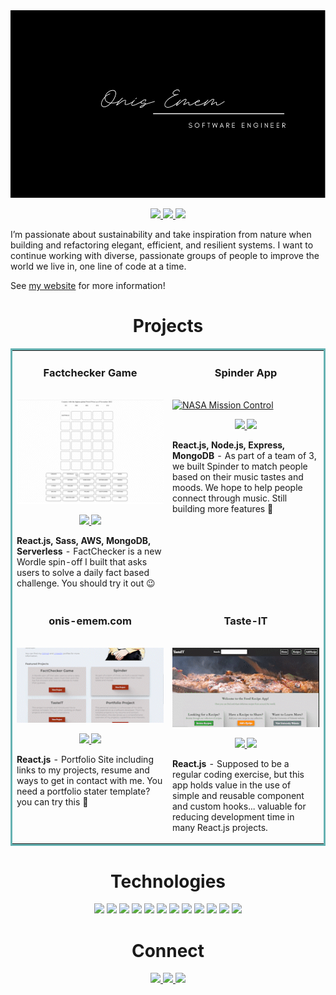 <img src="images/card.png" width="100%" height="300px">

<p align="center">
  <a href="https://onis-emem.com" target="_blank">
    <img src="https://img.shields.io/static/v1?label=|&message=WEBSITE&color=23555f&style=plastic&logo=react&logo-color=white"/>
  </a>
  <a href="https://www.linkedin.com/in/onis-emem/" target="_blank">
    <img src="https://img.shields.io/static/v1?label=|&message=LINKED-IN&color=cdf998&style=plastic&logo=linkedin&logo-color=white"/>
  </a>
  <a href="https://docs.google.com/document/d/1pVck1lLRfkx8bA1-Nph4jY2X1ow0MPy6/edit?usp=sharing&ouid=105918699478954208570&rtpof=true&sd=true" target="_blank">
      <img src="https://img.shields.io/static/v1?label=|&message=RESUME&color=23555f&style=plastic&logo=react&logo-color=white"/>
  </a>
</p>

I’m passionate about sustainability and take inspiration from nature when building and refactoring elegant, efficient, and resilient systems. I want to continue working with diverse, passionate groups of people to improve the world we live in, one line of code at a time.

See [my website](https://onis-emem.com) for more information!

<h1 align="center">Projects</h1>
<table bordercolor="#66b2b2">
  
  <tr>
    <td width="50%" height="150px" valign="top">
      <h3 align="center">Factchecker Game</h3>
        <br />
        <a target="_blank" href="https://factcheckerpro.com">
            <img src="images/factcheckerpro.gif" width="100%" alt="Fact Checker Game"/>
        </a>
        <br />
        <p align="center">
          
  <a href="https://github.com/oniso20/factle-game" target="_blank">
    <img src="https://img.shields.io/static/v1?label=|&message=REPO&color=23555f&style=plastic&logo=github&logo-color=white"/>
  </a>  
  <a href="https://factcheckerpro.com" target="_blank">
    <img src="https://img.shields.io/static/v1?label=|&message=WEBSITE&color=23555f&style=plastic&logo=react&logo-color=white"/>
  </a>
      </p>
        <p><strong>React.js, Sass, AWS, MongoDB, Serverless</strong> - FactChecker is a new Wordle spin-off I built that asks users to solve a daily fact based challenge. You should try it out &#128521;</p>
    </td>
    <td width="50%" height="150px" valign="top">
      <h3 align="center">Spinder App</h3>
        <br />
      <a target="_blank" href="https://spinder.netlify.app/">
            <img src="images/spinder2.gif" width="100%"  alt="NASA Mission Control"/>
        </a>
        <br />
        <p align="center">
          
  <a href="https://github.com/oniso20/spinder-app" target="_blank">
    <img src="https://img.shields.io/static/v1?label=|&message=REPO&color=23555f&style=plastic&logo=github&logo-color=white"/>
  </a>
  <a href="https://spinder.netlify.app/" target="_blank">
    <img src="https://img.shields.io/static/v1?label=|&message=WEBSITE&color=23555f&style=plastic&logo=react&logo-color=white"/>
  </a>
      </p>
        <p><strong>React.js, Node.js, Express, MongoDB</strong> - As part of a team of 3, we built Spinder to match people based on their music tastes and moods. We hope to help people connect through music. Still building more features &#128295;</p>
    </td>
  </tr>
  
  <tr>
    <td width="50%" height="150px" valign="top">
      <h3 align="center">onis-emem.com</h3>
      <br />
        <a target="_blank" href="https://onis-emem.com">
          <img src="images/onis-emem.gif" width="100%" alt="Onis Portfolio"/>
        </a>
      <br />
        <p align="center">
  <a href="https://github.com/oniso20/portfolio" target="_blank">
    <img src="https://img.shields.io/static/v1?label=|&message=REPO&color=23555f&style=plastic&logo=github&logo-color=white"/>
  </a>
  <a href="https://onis-emem.com" target="_blank">
    <img src="https://img.shields.io/static/v1?label=|&message=WEBSITE&color=23555f&style=plastic&logo=react&logo-color=white"/>
  </a>
      </p>
        <p><strong>React.js</strong> - Portfolio Site including links to my projects, resume and ways to get in contact with me. You need a portfolio stater template? you can try this &#128640;</p>
    </td>
    <td width="50%" height="150px" valign="top">
      <h3 align="center">Taste-IT</h3>
        <br />
        <a target="_blank" href="https://github.com/oniso20/taste-it">
          <img src="images/tasteit.gif" width="100%" alt="Movie Site"/>
        </a>
        <br />
        <p align="center">
          
  <a href="https://github.com/oniso20/taste-it" target="_blank">
    <img src="https://img.shields.io/static/v1?label=|&message=REPO&color=23555f&style=plastic&logo=github&logo-color=white"/>
  </a>
  <a href="https://github.com/oniso20/taste-it" target="_blank">
    <img src="https://img.shields.io/static/v1?label=|&message=WEBSITE&color=23555f&style=plastic&logo=react&logo-color=white"/>
  </a>
      </p>
        <p><strong>React.js</strong> - Supposed to be a regular coding exercise, but this app holds value in the use of simple and reusable component and custom hooks... valuable for reducing development time in many React.js projects.</p>
    </td>
  </tr>
</table>

<h1 align="center">Technologies</h1>

<p align="center">
    <img src="https://img.shields.io/static/v1?label=|&message=HTML5&color=23555f&style=plastic&logo=html5"/>
    <img src="https://img.shields.io/static/v1?label=|&message=CSS3&color=285f65&style=plastic&logo=css3"/>
    <img src="https://img.shields.io/static/v1?label=|&message=SASS&color=2b625f&style=plastic&logo=sass"/>
    <img src="https://img.shields.io/static/v1?label=|&message=BOOTSTRAP&color=316c5e&style=plastic&logo=bootstrap"/>
    <img src="https://img.shields.io/static/v1?label=|&message=JAVASCRIPT&color=3c7f5d&style=plastic&logo=javascript"/>
    <img src="https://img.shields.io/static/v1?label=|&message=REACT.JS&color=4a935c&style=plastic&logo=react"/>
    <img src="https://img.shields.io/static/v1?label=|&message=TYPESCRIPT&color=4a935c&style=plastic&logo=typescript"/>
    <img src="https://img.shields.io/static/v1?label=|&message=AWS&color=98bf53&style=plastic&logo=amazon"/>
    <img src="https://img.shields.io/static/v1?label=|&message=MONGO-DB&color=cdd148&style=plastic&logo=mongodb"/>
    <img src="https://img.shields.io/static/v1?label=|&message=EXPRESS&color=bbb111&style=plastic&logo=express"/>
    <img src="https://img.shields.io/static/v1?label=|&message=GIT&color=cbb148&style=plastic&logo=git"/>
    <img src="https://img.shields.io/static/v1?label=|&message=FIREBASE&color=cbb148&style=plastic&logo=firebase"/>
</p>

<h1 align="center">Connect</h1>

<p align="center">
  <a href="https://onisemem.netlify.app/" target="_blank">
    <img src="https://img.shields.io/static/v1?label=|&message=WEBSITE&color=23555f&style=plastic&logo=react&logo-color=white"/>
  </a>
  <a href="https://www.linkedin.com/in/onis-emem/" target="_blank">
    <img src="https://img.shields.io/static/v1?label=|&message=LINKED-IN&color=cdf998&style=plastic&logo=linkedin&logo-color=white"/>
  </a>
  <a href="https://docs.google.com/document/d/1FqFNjuSNRRUYApiVJWueIKQfOVGwcUMf/edit?usp=sharing&ouid=105918699478954208570&rtpof=true&sd=true" target="_blank">
      <img src="https://img.shields.io/static/v1?label=|&message=RESUME&color=23555f&style=plastic&logo=react&logo-color=white"/>
  </a>
</p>
